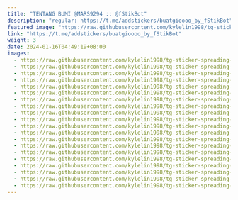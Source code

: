 ```yaml
---
title: "TENTANG BUMI @MARS9294 :: @fStikBot"
description: "regular: https://t.me/addstickers/buatgioooo_by_fStikBot"
featured_image: "https://raw.githubusercontent.com/kylelin1998/tg-sticker-spreading-worldwide-images/main/img/252937b9-17a7-4fe8-88d3-79b9eb0e4985.jpg"
link: "https://t.me/addstickers/buatgioooo_by_fStikBot"
weight: 3
date: 2024-01-16T04:49:19+08:00
images:
  - https://raw.githubusercontent.com/kylelin1998/tg-sticker-spreading-worldwide-images/main/img/252937b9-17a7-4fe8-88d3-79b9eb0e4985.jpg
  - https://raw.githubusercontent.com/kylelin1998/tg-sticker-spreading-worldwide-images/main/img/ffe54b40-fd72-4075-8ba9-f4b48920b129.jpg
  - https://raw.githubusercontent.com/kylelin1998/tg-sticker-spreading-worldwide-images/main/img/2ea6c997-86f6-4296-9353-5825c1cde507.jpg
  - https://raw.githubusercontent.com/kylelin1998/tg-sticker-spreading-worldwide-images/main/img/1556e4a9-f20f-4500-bb45-3011df9ec78c.jpg
  - https://raw.githubusercontent.com/kylelin1998/tg-sticker-spreading-worldwide-images/main/img/1ce6956c-c347-446e-a99b-d6f835e53591.jpg
  - https://raw.githubusercontent.com/kylelin1998/tg-sticker-spreading-worldwide-images/main/img/f88c0f9b-b2d9-4466-80b2-6b07acb6f0b3.jpg
  - https://raw.githubusercontent.com/kylelin1998/tg-sticker-spreading-worldwide-images/main/img/0977ff6c-6835-42df-9dd0-add1c7acbc40.jpg
  - https://raw.githubusercontent.com/kylelin1998/tg-sticker-spreading-worldwide-images/main/img/9c406fbc-1e1f-49f9-b879-c563ac987eca.jpg
  - https://raw.githubusercontent.com/kylelin1998/tg-sticker-spreading-worldwide-images/main/img/5f60cb6f-cb24-4522-9013-12c32e94a558.jpg
  - https://raw.githubusercontent.com/kylelin1998/tg-sticker-spreading-worldwide-images/main/img/918543ee-be42-4a25-934c-95f2d3d24a6a.jpg
  - https://raw.githubusercontent.com/kylelin1998/tg-sticker-spreading-worldwide-images/main/img/aaa13d9e-f737-493c-bba3-09e419d7bde7.jpg
  - https://raw.githubusercontent.com/kylelin1998/tg-sticker-spreading-worldwide-images/main/img/681e1a5e-2695-48b9-8f85-0f9fca104846.jpg
  - https://raw.githubusercontent.com/kylelin1998/tg-sticker-spreading-worldwide-images/main/img/72fd058e-3ac4-40de-b3f7-3c1fe9bd818e.jpg
  - https://raw.githubusercontent.com/kylelin1998/tg-sticker-spreading-worldwide-images/main/img/6455d688-1293-4a69-8db7-59cddd45c58b.jpg
  - https://raw.githubusercontent.com/kylelin1998/tg-sticker-spreading-worldwide-images/main/img/cb02632f-0c87-425a-a72c-1056765b4e1b.jpg
  - https://raw.githubusercontent.com/kylelin1998/tg-sticker-spreading-worldwide-images/main/img/f585ccfe-69a9-401c-b551-6c0f7da52021.jpg
  - https://raw.githubusercontent.com/kylelin1998/tg-sticker-spreading-worldwide-images/main/img/2f44220a-2cab-42b1-a932-587ab9235cdf.jpg
  - https://raw.githubusercontent.com/kylelin1998/tg-sticker-spreading-worldwide-images/main/img/c4f149f2-0896-4434-9769-a1aaa6295cee.jpg
  - https://raw.githubusercontent.com/kylelin1998/tg-sticker-spreading-worldwide-images/main/img/c0dccc75-efbd-4246-acdc-9654eaf1b777.jpg
  - https://raw.githubusercontent.com/kylelin1998/tg-sticker-spreading-worldwide-images/main/img/75232670-8482-47c1-a7e8-3dc19a057dd3.jpg
---
```


